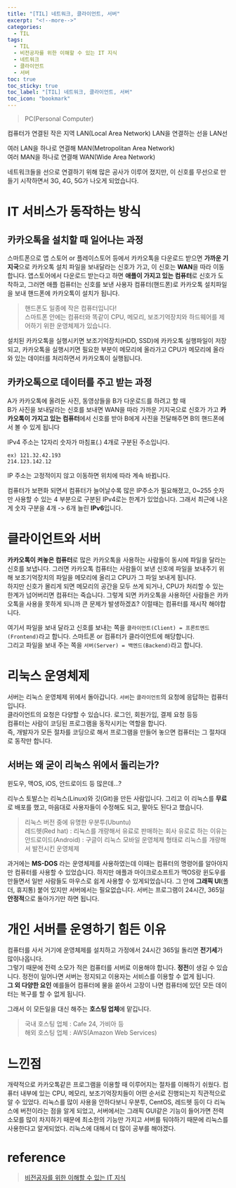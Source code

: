 ```yaml
---
title: "[TIL] 네트워크, 클라이언트, 서버"
excerpt: "<!--more-->"
categories:
  - TIL
tags:
  - TIL
  - 비전공자를 위한 이해할 수 있는 IT 지식
  - 네트워크
  - 클라이언트
  - 서버
toc: true
toc_sticky: true
toc_label: "[TIL] 네트워크, 클라이언트, 서버"
toc_icon: "bookmark"
---
```


> PC(Personal Computer)

컴퓨터가 연결된 작은 지역 LAN(Local Area Network)
LAN을 연결하는 선을 LAN선

여러 LAN을 하나로 연결해 MAN(Metropolitan Area Network)
<br>여러 MAN을 하나로 연결해 WAN(Wide Area Network)

네트워크들을 선으로 연결하기 위해 많은 공사가 이루어 졌지만, 이 신호를 무선으로 만들기 시작하면서 3G, 4G, 5G가 나오게 되었습니다.

# IT 서비스가 동작하는 방식

## 카카오톡을 설치할 때 일어나는 과정

스마트폰으로 앱 스토어 or 플레이스토어 등에서 카카오톡을 다운로드 받으면 **가까운 기지국**으로 카카오톡 설치 파일을 보내달라는 신호가 가고,
이 신호는 **WAN**을 따라 이동합니다. 앱스토어에서 다운로드 받는다고 하면 **애플이 가지고 있는 컴퓨터**로 신호가 도착하고, 그러면 애플 컴퓨터는
신호를 보낸 사용자 컴퓨터(핸드폰)로 카카오톡 설치파일을 보내 핸드폰에 카카오톡이 설치가 됩니다. 

> 핸드폰도 일종에 작은 컴퓨터입니다!
<br>스마트폰 안에는 컴퓨터와 똑같이 CPU, 메모리, 보조기억장치와 하드웨어를 제어하기 위한 운영체제가 있습니다.

설치된 카카오톡을 실행시키면 보조기억장치(HDD, SSD)에 카카오톡 실행파일이 저장되고, 카카오톡을 실행시키면
필요한 부분이 메모리에 올라가고 CPU가 메모리에 올라와 있는 데이터를 처리하면서 카카오톡이 실행됩니다.

## 카카오톡으로 데이터를 주고 받는 과정

A가 카카오톡에 올려둔 사진, 동영상들을 B가 다운로드를 하려고 할 때
<br>B가 사진을 보내달라는 신호를 보내면 WAN을 따라 가까운 기지국으로 신호가 가고 **카카오톡이 가지고 있는 컴퓨터**에서 신호를 받아
B에게 사진을 전달해주면 B의 핸드폰에서 볼 수 있게 됩니다

IPv4 주소는 12자리 숫자가 마침표(.) 4개로 구분된 주소입니다.
```
ex) 121.32.42.193
214.123.142.12
```
IP 주소는 고정적이지 않고 이동하면 위치에 따라 계속 바뀝니다.

컴퓨터가 보편화 되면서 컴퓨터가 늘어날수록 많은 IP주소가 필요해졌고, 0~255 숫자만 사용할 수 있는
4 부분으로 구분된 IPv4로는 한계가 있었습니다. 그래서 최근에 나온게 숫자 구분을 4개 -> 6개 늘린 **IPv6**입니다.

# 클라이언트와 서버

**카카오톡이 켜놓은 컴퓨터**로 많은 카카오톡을 사용하는 사람들이 동시에 파일을 달라는 신호를 보냅니다.
그러면 카카오톡 컴퓨터는 사람들이 보낸 신호에 파일을 보내주기 위해 보조기억장치의 파일을 메모리에 올리고 CPU가 그 파일 보내게 됩니다.
<br>하지만 신호가 몰리게 되면 메모리의 공간을 모두 쓰게 되거나, CPU가 처리할 수 있는 한계가 넘어버리면 컴퓨터는 죽습니다.
그렇게 되면 카카오톡을 사용하던 사람들은 카카오톡을 사용을 못하게 되니까 큰 문제가 발생하겠죠? 이럴때는 컴퓨터를 재시작 해야합니다. 

여기서 파일을 보내 달라고 신호를 보내는 쪽을 `클라이언트(Client) = 프론트엔드(Frontend)`라고 합니다.
스마트폰 or 컴퓨터가 클라이언트에 해당합니다.
<br>그리고 파일을 보내 주는 쪽을 `서버(Server) = 백엔드(Backend)`라고 합니다.

# 리눅스 운영체제

서버는 리눅스 운영체제 위에서 돌아갑니다. `서버`는 `클라이언트`의 요청에 응답하는 컴퓨터입니다.
<br>클라이언트의 요청은 다양할 수 있습니다. 로그인, 회원가입, 결제 요청 등등
<br>컴퓨터는 사람이 코딩된 프로그램을 동작시키는 역할을 합니다.
<br>즉, 개발자가 모든 절차를 코딩으로 해서 프로그램을 만들어 놓으면 컴퓨터는 그 절차대로 동작만 합니다.

## 서버는 왜 굳이 리눅스 위에서 돌리는가?

윈도우, 맥OS, iOS, 안드로이드 등 많은데...?

리누스 토발스는 리눅스(Linux)와 깃(Git)을 만든 사람입니다.
그리고 이 리눅스를 **무료**로 배포를 했고, 마음대로 사용자들이 수정해도 되고, 팔아도 된다고 했습니다.

> 리눅스 버전 중에 유명한 우분투(Ubuntu)
<br>레드헷(Red hat) : 리눅스를 개량해서 유료로 판매하는 회사
유로로 하는 이유는 
<br>안드로이드(Android) : 구글이 리눅스 모바일 운영체제 형태로 리눅스를 개량해서 발전시킨 운영체제

과거에는 **MS-DOS** 라는 운영체제를 사용하였는데 이때는 컴퓨터의 명령어를 알아야지만 컴퓨터를 사용할 수 있었습니다.
하지만 애플과 마이크로소프트가 맥OS랑 윈도우를 만들면서 일반 사람들도 마우스로 쉽게 사용할 수 있게되었습니다.
그 안에 **그래픽 UI**(폴더, 휴지통) 붙어 있지만 서버에서는 필요없습니다.
서버는 프로그램이 24시간, 365일 **안정적**으로 돌아가기만 하면 됩니다.

# 개인 서버를 운영하기 힘든 이유

컴퓨터를 사서 거기에 운영체제를 설치하고 가정에서 24시간 365일 돌리면 **전기세**가 많이나옵니다.
<br>그렇기 때문에 전력 소모가 적은 컴퓨터를 서버로 이용해야 합니다.
**정전**이 생길 수 있습니다. 정전이 일어나면 서버는 정지되고 이용자는 서비스를 이용할 수 없게 됩니다.
<br>**그 외 다양한 요인** 예를들어 컴퓨터에 물을 쏟아서 고장이 나면 컴퓨터에 있던 모든 데이터는 복구를 할 수 없게 됩니다.

그래서 이 모든일을 대신 해주는 **호스팅 업체**에 맡깁니다.

> 국내 호스팅 업체 : Cafe 24, 가비아 등
<br>해외 호스팅 업체 : AWS(Amazon Web Services)

# 느낀점

개략적으로 카카오톡같은 프로그램을 이용할 때 이루어지는 절차를 이해하기 쉬웠다. 
컴퓨터 내부에 있는 CPU, 메모리, 보조기억장치들이 어떤 순서로 진행되는지 직관적으로 알 수 있었다.
리눅스를 많이 사용을 안하다보니 우분투, CentOS, 레드헷 등이 다 리눅스에 버전이라는 점을 알게 되었고,
서버에서는 그래픽 GUI같은 기능이 들어가면 전력소모를 많이 차지하기 때문에 최소한의 기능만 가지고 서버를 둬야하기 때문에
리눅스를 사용한다고 알게되었다. 리눅스에 대해서 더 많이 공부를 해야겠다.

# reference

> [비전공자를 위한 이해할 수 있는 IT 지식](https://www.aladin.co.kr/shop/wproduct.aspx?ItemId=246064543)